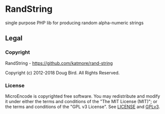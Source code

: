 # RandString
single purpose PHP lib for producing random alpha-numeric strings

## Legal
### Copyright
RandString - https://github.com/katmore/rand-string

Copyright (c) 2012-2018 Doug Bird. All Rights Reserved.

### License
MicroEncode is copyrighted free software.
You may redistribute and modify it under either the terms and conditions of the
"The MIT License (MIT)"; or the terms and conditions of the "GPL v3 License".
See [LICENSE](https://github.com/katmore/rand-string/blob/master/LICENSE) and [GPLv3](https://github.com/katmore/rand-string/blob/master/GPLv3).
